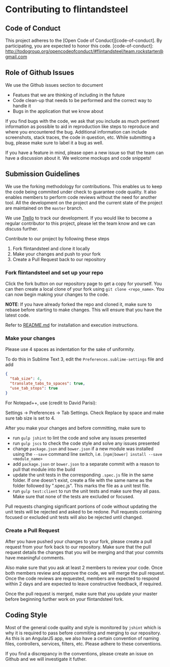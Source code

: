 # Contributing to flintandsteel

## Code of Conduct

This project adheres to the [Open Code of Conduct][code-of-conduct]. By participating, you are expected to honor this code.
[code-of-conduct]: http://todogroup.org/opencodeofconduct/#flintandsteel/team.rockstarter@gmail.com

## Role of Github Issues

We use  the Github issues section to document
* Featues that we are thinking of including in the future
* Code clean-up that needs to be performed and the correct way to handle it
* Bugs in the application that we know about

If you find bugs with the code, we ask that you include as much pertinent information as possible to aid in reproduction like steps to reproduce and where you encountered the bug. Additional information can include screenshots, stack traces, the code in question, etc. While submitting a bug, please make sure to label it a bug as well. 

If you have a feature in mind, please open a new issue so that the team can have a discussion about it. We welcome mockups and code snippets!

## Submission Guidelines

We use the forking methodology for contributions. This enables us to keep the code being commited under check to guarantee code quality. It also enables members to perform code reviews without the need for another tool. All the development on the project and the current state of the project are maintained on the `master` branch. 

We use [Trello](https://trello.com/) to track our development. If you would like to become a regular contributor to this project, please let the team know and we can discuss further. 

Contribute to our project by following these steps

1. Fork flintandsteel and clone it locally
2. Make your changes and push to your fork
3. Create a Pull Request back to our repository

### Fork flintandsteel and set up your repo
Click the fork button on our repository page to get a copy for yourself. You can then create a local clone of your fork using `git clone <repo_name>`. You can now begin making your changes to the code. 

**NOTE**: If you have already forked the repo and cloned it, make sure to rebase before starting to make changes. This will ensure that you have the latest code. 

Refer to [README.md](./README.md) for installation and execution instructions. 

### Make your changes

Please use 4 spaces as indentation for the sake of uniformity. 

To do this in Sublime Text 3, edit the `Preferences.sublime-settings` file and add

```json
{
  "tab_size": 4,
  "translate_tabs_to_spaces": true,
  "use_tab_stops": true
}
```

For Notepad++, use (credit to David Parisi):

Settings -> Preferences -> Tab Settings.  Check Replace by space and make sure tab size is set to 4. 

After you make your changes and before committing, make sure to
* run `gulp jshint` to lint the code and solve any issues presented
* run `gulp jscs` to check the code style and solve any issues presented
* change `package.json` and `bower.json` if a new module was installed using the `--save` command line switch, i.e. `[npm|bower] install --save <module_name>`
* add `package.json` or `bower.json` to a separate commit with a reason to pull that module into the build
* update the unit tests in the corresponding `.spec.js` file in the same folder. If one doesn't exist, create a file with the same name as the folder followed by ".spec.js". This marks the file as a unit test file.
* run `gulp test:client` to run the unit tests and make sure they all pass. Make sure that none of the tests are excluded or focused. 

Pull requests changing significant portions of code without updating the unit tests will be rejected and asked to be redone. Pull requests containing focused or excluded unit tests will also be rejected until changed. 

### Create a Pull Request

After you have pushed your changes to your fork, please create a pull request from your fork back to our repository. Make sure that the pull request details the changes that you will be merging and that your commits have meaningful comments. 

Also make sure that you ask at least 2 members to review your code. Once both members review and approve the code, we will merge the pull request. Once the code reviews are requested, members are expected to respond within 2 days and are expected to leave constructive feedback, if required. 

Once the pull request is merged, make sure that you update your master before beginning further work on your flintandsteel fork. 

## Coding Style

Most of the general code quality and style is monitored by `jshint` which is why it is required to pass before commiting and merging to our repository. As this is an AngularJS app, we also have a certain convention of naming files, controllers, services, filters, etc. Please adhere to these conventions. 

If you find a discrepancy in the conventions, please create an issue on Github and we will investigate it futher. 
